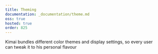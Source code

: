 ```yaml
---
title: Theming
documentation: _documentation/theme.md
oss: true
hosted: true
order: 825
---
```


Kimai bundles different color themes and display settings, so every user can tweak it to his personal flavour